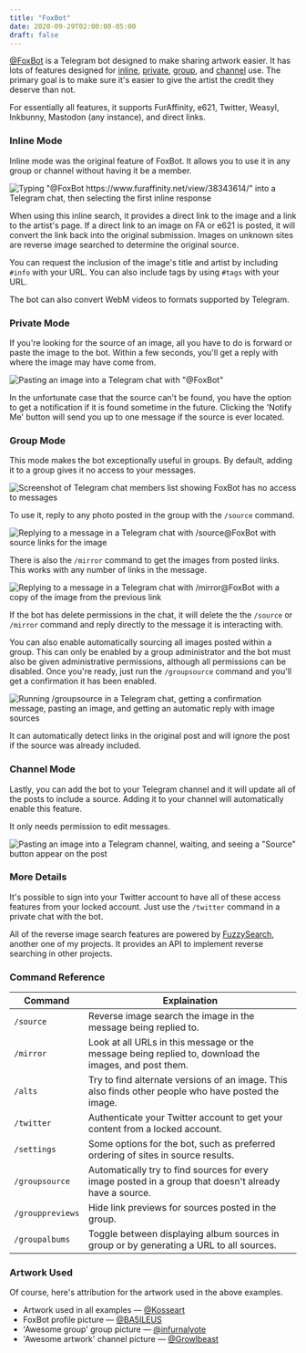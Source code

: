 ```yaml
---
title: "FoxBot"
date: 2020-09-29T02:00:00-05:00
draft: false
---
```


[@FoxBot](https://t.me/FoxBot) is a Telegram bot designed to make sharing
artwork easier. It has lots of features designed for [inline](#inline-mode),
[private](#private-mode), [group](#group-mode), and [channel](#channel-mode)
use. The primary goal is to make sure it's easier to give the artist the credit
they deserve than not.

For essentially all features, it supports FurAffinity, e621, Twitter, Weasyl,
Inkbunny, Mastodon (any instance), and direct links.

### Inline Mode

Inline mode was the original feature of FoxBot. It allows you to use it in any
group or channel without having it be a member.

![Typing "@FoxBot https://www.furaffinity.net/view/38343614/" into a Telegram chat, then selecting the first inline response](inline.gif)

When using this inline search, it provides a direct link to the image and a link
to the artist's page. If a direct link to an image on FA or e621 is posted, it
will convert the link back into the original submission. Images on unknown sites
are reverse image searched to determine the original source.

You can request the inclusion of the image's title and artist by including
`#info` with your URL. You can also include tags by using `#tags` with your URL.

The bot can also convert WebM videos to formats supported by Telegram.

### Private Mode

If you're looking for the source of an image, all you have to do is forward or
paste the image to the bot. Within a few seconds, you'll get a reply with where
the image may have come from.

![Pasting an image into a Telegram chat with "@FoxBot"](private.gif)

In the unfortunate case that the source can't be found, you have the option to
get a notification if it is found sometime in the future. Clicking the
'Notify Me' button will send you up to one message if the source is ever
located.

### Group Mode

This mode makes the bot exceptionally useful in groups. By default, adding it to
a group gives it no access to your messages.

![Screenshot of Telegram chat members list showing FoxBot has no access to messages](no_access.png)

To use it, reply to any photo posted in the group with the `/source` command.

![Replying to a message in a Telegram chat with `/source@FoxBot` with source links for the image](group_reply_source.gif)

There is also the `/mirror` command to get the images from posted links. This
works with any number of links in the message.

![Replying to a message in a Telegram chat with `/mirror@FoxBot` with a copy of the image from the previous link](mirror.gif)

If the bot has delete permissions in the chat, it will delete the the `/source`
or `/mirror` command and reply directly to the message it is interacting with.

You can also enable automatically sourcing all images posted within a group.
This can only be enabled by a group administrator and the bot must also be given
administrative permissions, although all permissions can be disabled. Once
you're ready, just run the `/groupsource` command and you'll get a confirmation
it has been enabled.

![Running `/groupsource` in a Telegram chat, getting a confirmation message, pasting an image, and getting an automatic reply with image sources](group_source.gif)

It can automatically detect links in the original post and will ignore the post
if the source was already included.

### Channel Mode

Lastly, you can add the bot to your Telegram channel and it will update all of
the posts to include a source. Adding it to your channel will automatically
enable this feature.

It only needs permission to edit messages.

![Pasting an image into a Telegram channel, waiting, and seeing a "Source" button appear on the post](channel_source.gif)

### More Details

It's possible to sign into your Twitter account to have all of these access
features from your locked account. Just use the `/twitter` command in a private
chat with the bot.

All of the reverse image search features are powered by
[FuzzySearch](https://fuzzysearch.net/), another one of my projects. It provides
an API to implement reverse searching in other projects.

### Command Reference

| Command          | Explaination |
| ---------------- | ------------ |
| `/source`        | Reverse image search the image in the message being replied to. |
| `/mirror`        | Look at all URLs in this message or the message being replied to, download the images, and post them. |
| `/alts`          | Try to find alternate versions of an image. This also finds other people who have posted the image. |
| `/twitter`       | Authenticate your Twitter account to get your content from a locked account. |
| `/settings`      | Some options for the bot, such as preferred ordering of sites in source results. |
| `/groupsource`   | Automatically try to find sources for every image posted in a group that doesn't already have a source. |
| `/grouppreviews` | Hide link previews for sources posted in the group. |
| `/groupalbums`   | Toggle between displaying album sources in group or by generating a URL to all sources. |

### Artwork Used

Of course, here's attribution for the artwork used in the above examples.

* Artwork used in all examples &mdash; [@Kosseart](https://twitter.com/Kosseart/status/1303692930557915136)
* FoxBot profile picture &mdash; [@BA5ILEUS](https://twitter.com/BA5ILEUS/status/480205213765091328)
* 'Awesome group' group picture &mdash; [@infurnalyote](https://twitter.com/infurnalyote)
* 'Awesome artwork' channel picture &mdash; [@Growlbeast](https://twitter.com/Growlbeast/status/1156681983197511682)
